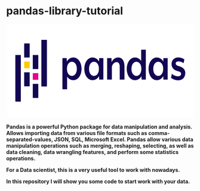 # pandas-library-tutorial

<p align="center"><img src="pandas.png"width=500px height=250px></p>

<b>Pandas is a powerful Python package for data manipulation and analysis.
Allows importing data from various file formats such as comma-separated-values, JSON, SQL, Microsoft Excel. Pandas allow various data manipulation operations such as merging, reshaping, selecting, as well as data cleaning, data wrangling features, and perform
some statistics operations.

For a Data scientist, this is a very useful tool to work with nowadays.
  
  In this repository I will show you some code to start work with your data.<b>
